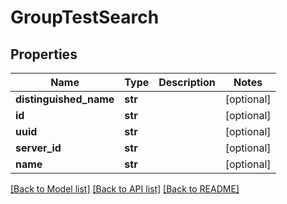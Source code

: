 # GroupTestSearch

## Properties
Name | Type | Description | Notes
------------ | ------------- | ------------- | -------------
**distinguished_name** | **str** |  | [optional] 
**id** | **str** |  | [optional] 
**uuid** | **str** |  | [optional] 
**server_id** | **str** |  | [optional] 
**name** | **str** |  | [optional] 

[[Back to Model list]](../README.md#documentation-for-models) [[Back to API list]](../README.md#documentation-for-api-endpoints) [[Back to README]](../README.md)


